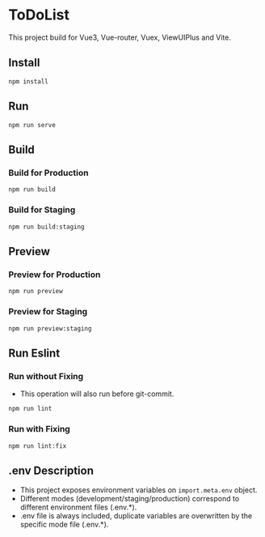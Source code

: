 # ToDoList
This project build for Vue3, Vue-router, Vuex, ViewUIPlus and Vite.
## Install
```shell
npm install
```
## Run
```shell
npm run serve
```
## Build
### Build for Production
```shell
npm run build
```
### Build for Staging
```shell
npm run build:staging
```
## Preview
### Preview for Production
```shell
npm run preview
```
### Preview for Staging
```shell
npm run preview:staging
```
## Run Eslint
### Run without Fixing

- This operation will also run before git-commit.
```shell
npm run lint
```
### Run with Fixing
```shell
npm run lint:fix
```
## .env Description

- This project exposes environment variables on `import.meta.env` object.
- Different modes (development/staging/production) correspond to different environment files (.env.*).
- .env file is always included, duplicate variables are overwritten by the specific mode file (.env.*).
